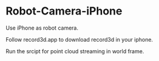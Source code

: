 # Robot-Camera-iPhone
Use iPhone as robot camera.

Follow record3d.app to download record3d in your iphone.

Run the srcipt for point cloud streaming in world frame.
